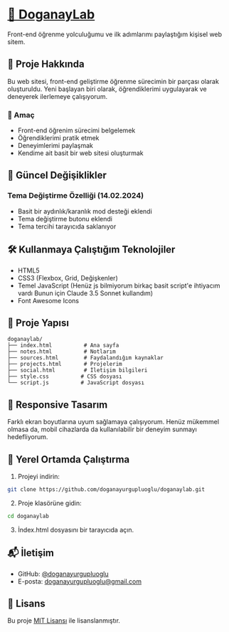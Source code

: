 # [🌱 DoganayLab](https://doganaylab.com/)

Front-end öğrenme yolculuğumu ve ilk adımlarımı paylaştığım kişisel web sitem.

## 📝 Proje Hakkında

Bu web sitesi, front-end geliştirme öğrenme sürecimin bir parçası olarak oluşturuldu. Yeni başlayan biri olarak, öğrendiklerimi uygulayarak ve deneyerek ilerlemeye çalışıyorum.

### 🎯 Amaç

- Front-end öğrenim sürecimi belgelemek
- Öğrendiklerimi pratik etmek
- Deneyimlerimi paylaşmak
- Kendime ait basit bir web sitesi oluşturmak

## 🔄 Güncel Değişiklikler

### Tema Değiştirme Özelliği (14.02.2024)
- Basit bir aydınlık/karanlık mod desteği eklendi
- Tema değiştirme butonu eklendi
- Tema tercihi tarayıcıda saklanıyor

## 🛠️ Kullanmaya Çalıştığım Teknolojiler

- HTML5
- CSS3 (Flexbox, Grid, Değişkenler)
- Temel JavaScript (Henüz js bilmiyorum birkaç basit script'e ihtiyacım vardı Bunun için Claude 3.5 Sonnet kullandım)
- Font Awesome Icons

## 📂 Proje Yapısı

```
doganaylab/
├── index.html          # Ana sayfa
├── notes.html          # Notlarım
├── sources.html        # Faydalandığım kaynaklar
├── projects.html       # Projelerim
├── social.html         # İletişim bilgileri
├── style.css          # CSS dosyası
└── script.js          # JavaScript dosyası
```

## 📱 Responsive Tasarım

Farklı ekran boyutlarına uyum sağlamaya çalışıyorum. Henüz mükemmel olmasa da, mobil cihazlarda da kullanılabilir bir deneyim sunmayı hedefliyorum.

## 🚀 Yerel Ortamda Çalıştırma

1. Projeyi indirin:
```bash
git clone https://github.com/doganayurgupluoglu/doganaylab.git
```

2. Proje klasörüne gidin:
```bash
cd doganaylab
```

3. İndex.html dosyasını bir tarayıcıda açın.

## 📬 İletişim

- GitHub: [@doganayurgupluoglu](https://github.com/doganayurgupluoglu)
- E-posta: doganayurgupluoglu@gmail.com

## 📄 Lisans

Bu proje [MIT Lisansı](LICENSE) ile lisanslanmıştır. 
